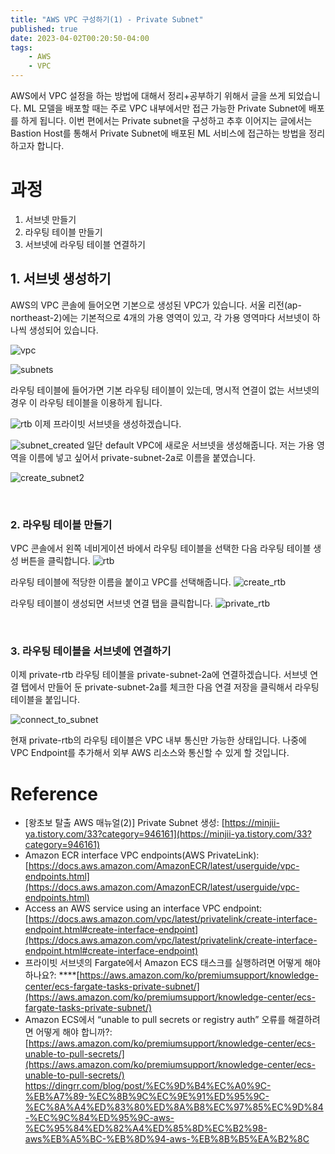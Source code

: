 ```yaml
---
title: "AWS VPC 구성하기(1) - Private Subnet"
published: true
date: 2023-04-02T00:20:50-04:00
tags:
    - AWS
    - VPC
---
```


AWS에서 VPC 설정을 하는 방법에 대해서 정리+공부하기 위해서 글을 쓰게 되었습니다. ML 모델을 배포할 때는 주로 VPC 내부에서만 접근 가능한 Private Subnet에 배포를 하게 됩니다. 
이번 편에서는 Private subnet을 구성하고 추후 이어지는 글에서는 Bastion Host를 통해서 Private Subnet에 배포된 ML 서비스에 접근하는 방법을 정리하고자 합니다.


# 과정
1. 서브넷 만들기
2. 라우팅 테이블 만들기
3. 서브넷에 라우팅 테이블 연결하기


## 1. 서브넷 생성하기
AWS의 VPC 콘솔에 들어오면 기본으로 생성된 VPC가 있습니다. 서울 리전(ap-northeast-2)에는 기본적으로 4개의 가용 영역이 있고, 각 가용 영역마다 서브넷이 하나씩 생성되어 있습니다. 

![vpc](https://raw.githubusercontent.com/terri1102/blog_images/main/cloud/vpc.png)


![subnets](https://raw.githubusercontent.com/terri1102/blog_images/main/cloud/subnets.png)

라우팅 테이블에 들어가면 기본 라우팅 테이블이 있는데, 명시적 연결이 없는 서브넷의 경우 이 라우팅 테이블을 이용하게 됩니다.

![rtb](https://raw.githubusercontent.com/terri1102/blog_images/main/cloud/route_table.png)
이제 프라이빗 서브넷을 생성하겠습니다.

![subnet_created](https://raw.githubusercontent.com/terri1102/blog_images/main/cloud/subnet_created.png)
일단 default VPC에 새로운 서브넷을 생성해줍니다. 저는 가용 영역을 이름에 넣고 싶어서 private-subnet-2a로 이름을 붙였습니다.

![create_subnet2](https://raw.githubusercontent.com/terri1102/blog_images/main/cloud/create_subnet2.png)

<br>

### 2. 라우팅 테이블 만들기
VPC 콘솔에서 왼쪽 네비게이션 바에서 라우팅 테이블을 선택한 다음 라우팅 테이블 생성 버튼을 클릭합니다.
![rtb](https://raw.githubusercontent.com/terri1102/blog_images/main/cloud/route_table.png)

라우팅 테이블에 적당한 이름을 붙이고 VPC를 선택해줍니다.
![create_rtb](https://raw.githubusercontent.com/terri1102/blog_images/main/cloud/create_routetable.png)

라우팅 테이블이 생성되면 서브넷 연결 탭을 클릭합니다.
![private_rtb](https://raw.githubusercontent.com/terri1102/blog_images/main/cloud/private_rtb.png)


<br>

### 3. 라우팅 테이블을 서브넷에 연결하기
이제 private-rtb 라우팅 테이블을 private-subnet-2a에 연결하겠습니다. 
서브넷 연결 탭에서 만들어 둔 private-subnet-2a를 체크한 다음 연결 저장을 클릭해서  라우팅 테이블을 붙입니다.

![connect_to_subnet](https://raw.githubusercontent.com/terri1102/blog_images/main/cloud/connect_to_subnet.png)


현재 private-rtb의 라우팅 테이블은 VPC 내부 통신만 가능한 상태입니다. 나중에 VPC Endpoint를 추가해서 외부 AWS 리소스와 통신할 수 있게 할 것입니다. 

# Reference

- [왕초보 탈출 AWS 매뉴얼(2)] Private Subnet 생성: [https://minjii-ya.tistory.com/33?category=946161](https://minjii-ya.tistory.com/33?category=946161)
- Amazon ECR interface VPC endpoints(AWS PrivateLink): [https://docs.aws.amazon.com/AmazonECR/latest/userguide/vpc-endpoints.html](https://docs.aws.amazon.com/AmazonECR/latest/userguide/vpc-endpoints.html)
- Access an AWS service using an interface VPC endpoint: [https://docs.aws.amazon.com/vpc/latest/privatelink/create-interface-endpoint.html#create-interface-endpoint](https://docs.aws.amazon.com/vpc/latest/privatelink/create-interface-endpoint.html#create-interface-endpoint)
- 프라이빗 서브넷의 Fargate에서 Amazon ECS 태스크를 실행하려면 어떻게 해야 하나요?: ****[https://aws.amazon.com/ko/premiumsupport/knowledge-center/ecs-fargate-tasks-private-subnet/](https://aws.amazon.com/ko/premiumsupport/knowledge-center/ecs-fargate-tasks-private-subnet/)
- Amazon ECS에서 “unable to pull secrets or registry auth” 오류를 해결하려면 어떻게 해야 합니까?: [https://aws.amazon.com/ko/premiumsupport/knowledge-center/ecs-unable-to-pull-secrets/](https://aws.amazon.com/ko/premiumsupport/knowledge-center/ecs-unable-to-pull-secrets/)
https://dingrr.com/blog/post/%EC%9D%B4%EC%A0%9C-%EB%A7%89-%EC%8B%9C%EC%9E%91%ED%95%9C-%EC%8A%A4%ED%83%80%ED%8A%B8%EC%97%85%EC%9D%84-%EC%9C%84%ED%95%9C-aws-%EC%95%84%ED%82%A4%ED%85%8D%EC%B2%98-aws%EB%A5%BC-%EB%8D%94-aws-%EB%8B%B5%EA%B2%8C